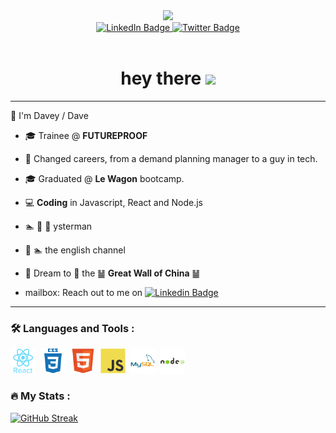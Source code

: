 <div id="header" align="center">
  <img src="https://media.giphy.com/media/M9gbBd9nbDrOTu1Mqx/giphy.gif" width="100"/>
<div id="badges">
  <a href="https://www.linkedin.com/in/siddav83/">
    <img src="https://img.shields.io/badge/LinkedIn-blue?style=for-the-badge&logo=linkedin&logoColor=white" alt="LinkedIn Badge"/>
  </a>
  <a href="https://twitter.com/daveydawie">
    <img src="https://img.shields.io/badge/Twitter-blue?style=for-the-badge&logo=twitter&logoColor=white" alt="Twitter Badge"/>
  </a>
</div>
  <img src="https://komarev.com/ghpvc/?username=your-github-siddav83&style=flat-square&color=blue" alt=""/>
  <h1>
  hey there
  <img src="https://media.giphy.com/media/hvRJCLFzcasrR4ia7z/giphy.gif" width="20px"/>
</h1>
  </div>
  <div align="center">
<!--   <img src="https://media.giphy.com/media/dWesBcTLavkZuG35MI/giphy.gif" width="600" height="300"/> -->
</div>

---

👋 I'm Davey / Dave

- 🎓   Trainee @ **FUTUREPROOF** 
- 🛒  Changed careers, from a demand planning manager to  a guy in tech.
- 🎓  Graduated @ **Le Wagon** bootcamp.
     
- 💻  **Coding** in Javascript, React and Node.js 

- 🏊 🏃 🚴 ysterman
- 🎯  🏊 the english channel 
- 🎯  Dream to 🏃 the ䷡ **Great Wall of China** ䷡

- mailbox: Reach out to me on [![Linkedin Badge](https://img.shields.io/badge/-Dave-blue?style=flat&logo=Linkedin&logoColor=white)](https://www.linkedin.com/in/siddav83/)

---

### :hammer_and_wrench: Languages and Tools :
<div>

  <img src="https://github.com/devicons/devicon/blob/master/icons/react/react-original-wordmark.svg" title="React" alt="React" width="40" height="40"/>&nbsp;
  <img src="https://github.com/devicons/devicon/blob/master/icons/css3/css3-plain-wordmark.svg"  title="CSS3" alt="CSS" width="40" height="40"/>&nbsp;
  <img src="https://github.com/devicons/devicon/blob/master/icons/html5/html5-original.svg" title="HTML5" alt="HTML" width="40" height="40"/>&nbsp;
  <img src="https://github.com/devicons/devicon/blob/master/icons/javascript/javascript-original.svg" title="JavaScript" alt="JavaScript" width="40" height="40"/>&nbsp;
  <img src="https://github.com/devicons/devicon/blob/master/icons/mysql/mysql-original-wordmark.svg" title="MySQL"  alt="MySQL" width="40" height="40"/>&nbsp;
  <img src="https://github.com/devicons/devicon/blob/master/icons/nodejs/nodejs-original-wordmark.svg" title="NodeJS" alt="NodeJS" width="40" height="40"/>&nbsp;

### :fire: My Stats :
  
  [![GitHub Streak](http://github-readme-streak-stats.herokuapp.com?user=siddav83&theme=react&hide_border=true&date_format=M%20j%5B%2C%20Y%5D)](https://git.io/streak-stats)
  
